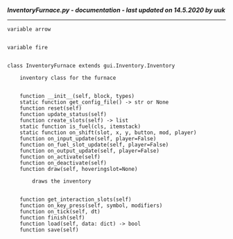 ***InventoryFurnace.py - documentation - last updated on 14.5.2020 by uuk***
___

    variable arrow


    variable fire


    class InventoryFurnace extends gui.Inventory.Inventory
        
        inventory class for the furnace
        

        function __init__(self, block, types)
        static function get_config_file() -> str or None
        function reset(self)
        function update_status(self)
        function create_slots(self) -> list
        static function is_fuel(cls, itemstack)
        static function on_shift(slot, x, y, button, mod, player)
        function on_input_update(self, player=False)
        function on_fuel_slot_update(self, player=False)
        function on_output_update(self, player=False)
        function on_activate(self)
        function on_deactivate(self)
        function draw(self, hoveringslot=None)
            
            draws the inventory
            

        function get_interaction_slots(self)
        function on_key_press(self, symbol, modifiers)
        function on_tick(self, dt)
        function finish(self)
        function load(self, data: dict) -> bool
        function save(self)